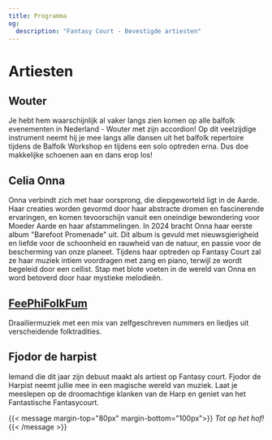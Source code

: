```yaml
---
title: Programma
og:
  description: "Fantasy Court - Bevestigde artiesten"
---
```

# Artiesten


## Wouter
Je hebt hem waarschijnlijk al vaker langs zien komen op alle balfolk evenementen in Nederland - Wouter met zijn accordion! Op dit veelzijdige instrument neemt hij je mee langs alle dansen uit het balfolk repertoire tijdens de Balfolk Workshop en tijdens een solo optreden erna. Dus doe makkelijke schoenen aan en dans erop los!

## Celia Onna 
Onna verbindt zich met haar oorsprong, die diepgeworteld ligt in de Aarde.
Haar creaties worden gevormd door haar abstracte dromen en fascinerende ervaringen, en komen tevoorschijn vanuit een oneindige bewondering voor Moeder Aarde en haar afstammelingen. 
In 2024 bracht Onna haar eerste album "Barefoot Promenade" uit. Dit album is gevuld met nieuwsgierigheid en liefde voor de schoonheid en rauwheid van de natuur, en passie voor de bescherming van onze planeet. 
Tijdens haar optreden op Fantasy Court zal ze haar muziek intiem voordragen met zang en piano, terwijl ze wordt begeleid door een cellist.
Stap met blote voeten in de wereld van Onna en word betoverd door haar mystieke melodieën.

## [FeePhiFolkFum](https://www.youtube.com/@FeePhiFolkFum/playlists)
Draailiermuziek met een mix van zelfgeschreven nummers en liedjes uit verscheidende folktradities.

##  Fjodor de harpist
Iemand die dit jaar zijn debuut maakt als artiest op Fantasy court. Fjodor de Harpist neemt jullie mee in een magische wereld van muziek. Laat je meeslepen op de droomachtige klanken van de Harp en geniet van het Fantastische Fantasycourt.

{{< message margin-top="80px" margin-bottom="100px">}}
_Tot op het hof!_
{{< /message >}}


